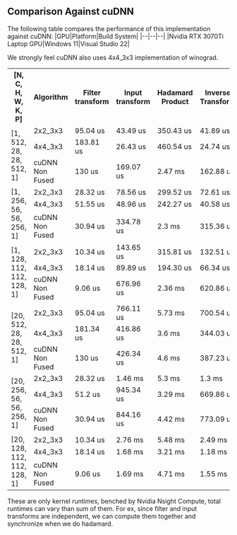 ## Comparison Against cuDNN
The following table compares the performance of this implementation against cuDNN:
|GPU|Platform|Build System|
|--|--|--|
|Nvidia RTX 3070Ti Laptop GPU|Windows 11|Visual Studio 22|

We strongly feel cuDNN also uses 4x4_3x3 implementation of winograd.

<!-- </br> -->
<table>
  <tr>
    <th>[N, C, H, W, K, P]</th>
    <th>Algorithm</th>
    <th>Filter transform</th>
    <th>Input transform</th>
    <th>Hadamard Product</th>
    <th>Inverse Transform</th>
    <th>Total(w/o filter transform)</th>
    <th>Max diff in val</th>
  </tr>
  <tr>
    <td rowspan="3">[1, 512, 28, 28, 512, 1]</td>
    <td>2x2_3x3</td>
    <td>95.04 us</td>
    <td>43.49 us</td>
    <td>350.43 us</td>
    <td>41.89 us</td>
    <td><b>435.81 us</b></td>
    <td>0</td>
    
  </tr>
  <tr>
    <td>4x4_3x3</td>
    <td>183.81 us</td>
    <td>26.43 us</td>
    <td>460.54 us</td>
    <td>24.74 us</td>
    <td>511.71 us</td>
    <td>0.03</td>
  </tr>
  <tr>
    <td>cuDNN Non Fused</td>
    <td>130 us</td>
    <td>169.07 us</td>
    <td>2.47 ms</td>
    <td>162.88 us</td>
    <td>2.8 ms</td>
    <td>0.01</td>
  </tr>
  <tr>
    <td rowspan="3">[1, 256, 56, 56, 256, 1]</td>
    <td>2x2_3x3</td>
    <td>28.32 us</td>
    <td>78.56 us</td>
    <td>299.52 us</td>
    <td>72.61 us</td>
    <td>450.69 us</td>
    <td>0</td>
  </tr>
  <tr>
    <td>4x4_3x3</td>
    <td>51.55 us</td>
    <td>48.96 us</td>
    <td>242.27 us</td>
    <td>40.58 us</td>
    <td><b>331.81 us</b></td>
    <td>0.08</td>
  </tr>
  <tr>
    <td>cuDNN Non Fused</td>
    <td>30.94 us</td>
    <td>334.78 us</td>
    <td>2.3 ms</td>
    <td>315.36 us</td>
    <td>2.95 ms</td>
    <td>0.02</td>
  </tr>
  <tr>
    <td rowspan="3">[1, 128, 112, 112, 128, 1]</td>
    <td>2x2_3x3</td>
    <td>10.34 us</td>
    <td>143.65 us</td>
    <td>315.81 us</td>
    <td>132.51 us</td>
    <td>591.97 us</td>
    <td>0</td>
  </tr>
  <tr>
    <td>4x4_3x3</td>
    <td>18.14 us</td>
    <td>89.89 us</td>
    <td>194.30 us</td>
    <td>66.34 us</td>
    <td><b>350.53 us</b></td>
    <td>0.03</td>
  </tr>
  <tr>
    <td>cuDNN Non Fused</td>
    <td>9.06 us</td>
    <td>676.96 us</td>
    <td>2.36 ms</td>
    <td>620.86 us</td>
    <td>3.65 ms</td>
    <td>0.01</td>
  </tr>

  <tr>
    <td rowspan="3">[20, 512, 28, 28, 512, 1]</td>
    <td>2x2_3x3</td>
    <td>95.04 us</td>
    <td>766.11 us</td>
    <td>5.73 ms</td>
    <td>700.54 us</td>
    <td>7.19 ms</td>
    <td>0</td>
  </tr>
  <tr>
    <td>4x4_3x3</td>
    <td>181.34 us</td>
    <td>416.86 us</td>
    <td>3.6 ms</td>
    <td>344.03 us</td>
    <td><b>4.36 ms</b></td>
    <td>0.2</td>
  </tr>
  <tr>
    <td>cuDNN Non Fused</td>
    <td>130 us</td>
    <td>426.34 us</td>
    <td>4.6 ms</td>
    <td>387.23 us</td>
    <td>5.41 ms</td>
    <td>0.03</td>
  </tr>
  <tr>
    <td rowspan="3">[20, 256, 56, 56, 256, 1]</td>
    <td>2x2_3x3</td>
    <td>28.32 us</td>
    <td>1.46 ms</td>
    <td>5.3 ms</td>
    <td>1.3 ms</td>
    <td>8.06 ms</td>
    <td>0</td>
  </tr>
  <tr>
    <td>4x4_3x3</td>
    <td>51.2 us</td>
    <td>945.34 us</td>
    <td>3.29 ms</td>
    <td>669.86 us</td>
    <td><b>4.9 ms</b></td>
    <td>0.09</td>
  </tr>
  <tr>
    <td>cuDNN Non Fused</td>
    <td>30.94 us</td>
    <td>844.16 us</td>
    <td>4.42 ms</td>
    <td>773.09 us</td>
    <td>6.03 ms</td>
    <td>0.02</td>

  </tr>
  <tr>
    <td rowspan="3">[20, 128, 112, 112, 128, 1]</td>
    <td>2x2_3x3</td>
    <td>10.34 us</td>
    <td>2.76 ms</td>
    <td>5.48 ms</td>
    <td>2.49 ms</td>
    <td>10.73 ms</td>
    <td>0</td>
  </tr>
  <tr>
    <td>4x4_3x3</td>
    <td>18.14 us</td>
    <td>1.68 ms</td>
    <td>3.21 ms</td>
    <td>1.18 ms</td>
    <td><b>6.07 ms</b></td>
    <td>0.04</td>

  </tr>
  <tr>
    <td>cuDNN Non Fused</td>
    <td>9.06 us</td>
    <td>1.69 ms</td>
    <td>4.71 ms</td>
    <td>1.55 ms</td>
    <td>7.95 ms</td>
    <td>0.01</td>
  </tr>

</table>

These are only kernel runtimes, benched by Nvidia Nsight Compute, total runtimes can vary than sum of them. For ex, since filter and input transforms are independent, we can compute them together and synchronize when we do hadamard.